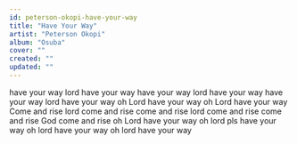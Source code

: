 ```yaml
---
id: peterson-okopi-have-your-way
title: "Have Your Way"
artist: "Peterson Okopi"
album: "Osuba"
cover: ""
created: ""
updated: ""
---
```


have your way lord
have your way
have your way lord
have your way
have your way lord
have your way
oh Lord have your way
oh Lord have your way
Come and rise lord
come and rise
come and rise lord
come and rise
come and rise God
come and rise
oh Lord have your way
oh lord pls have your way
oh lord have your way
oh lord have your way